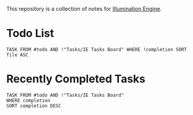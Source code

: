 This repository is a collection of notes for [Illumination Engine](https://github.com/PercentBoat4164/Illumination-Engine). 

# Todo List
```dataview
TASK FROM #todo AND !"Tasks/IE Tasks Board" WHERE !completion SORT file ASC
```
# Recently Completed Tasks
```dataview
TASK FROM #todo AND !"Tasks/IE Tasks Board"
WHERE completion
SORT completion DESC
```